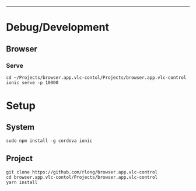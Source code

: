 

-------------------------------------------------------------------------------

Debug/Development
=================

Browser
-------

### Serve ###

```
cd ~/Projects/browser.app.vlc-contol/Projects/browser.app.vlc-control
ionic serve -p 10000
```




Setup
=====

System
------

```
sudo npm install -g cordova ionic
```


Project
-------

```
git clone https://github.com/rlong/browser.app.vlc-control
cd browser.app.vlc-contol/Projects/browser.app.vlc-control
yarn install
```
